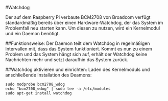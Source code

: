 #Watchdog

Der auf dem Raspberry Pi verbaute BCM2708 von Broadcom verfügt standardmäßig bereits über einen Hardware-Watchdog, der das System im Problemfall neu starten kann. Um diesen zu nutzen, wird ein Kernelmodul und ein Daemon benötigt.

##Funktionsweise:
Der Daemon teilt dem Watchdog in regelmäßigen Intervallen mit, dass das System funktioniert. Kommt es nun zu einem Problem und das System hängt sich auf, erhält der Watchdog keine Nachrichten mehr und setzt daraufhin das System zurück.

##Watchdog aktivieren und einrichten:
Laden des Kernelmoduls und anschließende Installation des Deamons:

    sudo modprobe bcm2708_wdog
    echo "bcm2708_wdog" | sudo tee -a /etc/modules
    sudo apt-get install watchdog
